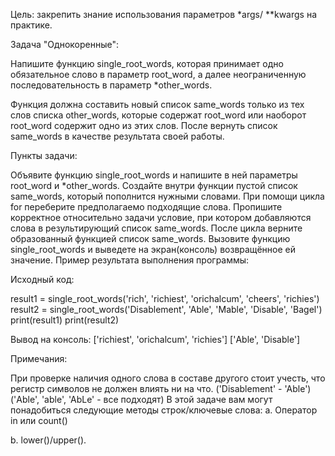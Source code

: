 Цель: закрепить знание использования параметров *args/ **kwargs на практике.



Задача "Однокоренные":

Напишите функцию single_root_words, которая принимает одно обязательное слово в параметр root_word, а далее неограниченную последовательность в параметр *other_words.

Функция должна составить новый список same_words только из тех слов списка other_words, которые содержат root_word или наоборот root_word содержит одно из этих слов. После вернуть список same_words в качестве результата своей работы.



Пункты задачи:

Объявите функцию single_root_words и напишите в ней параметры root_word и *other_words.
Создайте внутри функции пустой список same_words, который пополнится нужными словами.
При помощи цикла for переберите предполагаемо подходящие слова.
Пропишите корректное относительно задачи условие, при котором добавляются слова в результирующий список same_words.
После цикла верните образованный функцией список same_words.
Вызовите функцию single_root_words и выведете на экран(консоль) возвращённое ей значение.
Пример результата выполнения программы:

Исходный код:

result1 = single_root_words('rich', 'richiest', 'orichalcum', 'cheers', 'richies')
result2 = single_root_words('Disablement', 'Able', 'Mable', 'Disable', 'Bagel')
print(result1)
print(result2)

Вывод на консоль:
['richiest', 'orichalcum', 'richies']
['Able', 'Disable']

Примечания:

При проверке наличия одного слова в составе другого стоит учесть, что регистр символов не должен влиять ни на что. ('Disablement' - 'Able') ('Able', 'able', 'AbLe' - все подходят)
В этой задаче вам могут понадобиться следующие методы строк/ключевые слова:
а. Оператор in или count()

b. lower()/upper().
